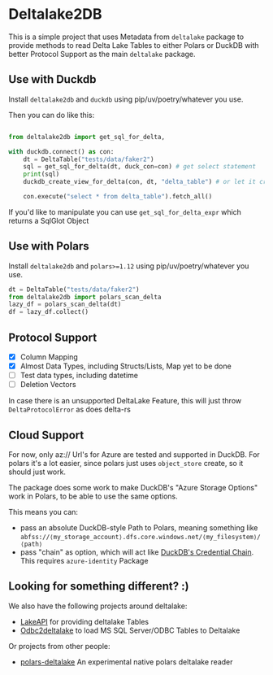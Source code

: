 # Deltalake2DB

This is a simple project that uses Metadata from `deltalake` package to provide methods to read Delta Lake Tables
to either Polars or DuckDB with better Protocol Support as the main `deltalake` package.

## Use with Duckdb

Install `deltalake2db` and `duckdb` using pip/uv/poetry/whatever you use.

Then you can do like this:

```python

from deltalake2db import get_sql_for_delta,

with duckdb.connect() as con:
    dt = DeltaTable("tests/data/faker2")
    sql = get_sql_for_delta(dt, duck_con=con) # get select statement
    print(sql)
    duckdb_create_view_for_delta(con, dt, "delta_table") # or let it create a view for you. will point to the data at this point in time

    con.execute("select * from delta_table").fetch_all()
```

If you'd like to manipulate you can use `get_sql_for_delta_expr` which returns a SqlGlot Object

## Use with Polars

Install `deltalake2db` and `polars>=1.12` using pip/uv/poetry/whatever you use.

```python
dt = DeltaTable("tests/data/faker2")
from deltalake2db import polars_scan_delta
lazy_df = polars_scan_delta(dt)
df = lazy_df.collect()

```

## Protocol Support

- [x] Column Mapping
- [x] Almost Data Types, including Structs/Lists, Map yet to be done
- [ ] Test data types, including datetime
- [ ] Deletion Vectors

In case there is an unsupported DeltaLake Feature, this will just throw `DeltaProtocolError` as does delta-rs

## Cloud Support

For now, only az:// Url's for Azure are tested and supported in DuckDB. For polars it's a lot easier, since polars just uses `object_store` create, so it should just work.

The package does some work to make DuckDB's "Azure Storage Options" work in Polars, to be able to use the same options.

This means you can:

- pass an absolute DuckDB-style Path to Polars, meaning something like `abfss://⟨my_storage_account⟩.dfs.core.windows.net/⟨my_filesystem⟩/⟨path⟩`
- pass "chain" as option, which will act like [DuckDB's Credential Chain](https://duckdb.org/docs/extensions/azure.html#credential_chain-provider). This requires `azure-identity` Package

## Looking for something different? :)

We also have the following projects around deltalake:

- [LakeAPI](https://github.com/bmsuisse/lakeapi) for providing deltalake Tables
- [Odbc2deltalake](https://github.com/bmsuisse/odbc2deltalake) to load MS SQL Server/ODBC Tables to Deltalake

Or projects from other people:

- [polars-deltalake](https://github.com/ion-elgreco/polars-deltalake) An experimental native polars deltalake reader
